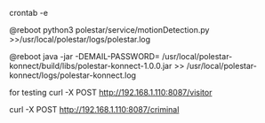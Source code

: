
crontab -e

@reboot python3 polestar/service/motionDetection.py >>/usr/local/polestar/logs/polestar.log


@reboot  java -jar -DEMAIL-PASSWORD= <pwd>   /usr/local/polestar-konnect/build/libs/polestar-konnect-1.0.0.jar >> /usr/local/polestar-konnect/logs/polestar-konnect.log


for testing
curl  -X POST http://192.168.1.110:8087/visitor

curl  -X POST http://192.168.1.110:8087/criminal